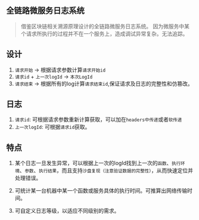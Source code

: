 ## 全链路微服务日志系统
> 借鉴区块链相关溯源原理设计的全链路微服务日志系统。
> 因为微服务中某个请求所执行的过程并不在一个服务上，造成调试异常复杂。无法追踪。

## 设计

1. `请求开始` -> 根据请求参数计算`请求开始id`
2. `请求id` + `上一次logId` -> `本次LogId`
3. `请求结束` -> 根据所有的log计算`请求结束id`,保证请求及日志的完整性和仿篡改。

## 日志

1. `请求id`: 可根据请求参数重新计算获取，可以加在`headers中传递`或者`软传递`
2. `上一次logId`: 可根据`请求id`获取。

## 特点

1. 某个日志一旦发生异常，可以根据上一次的logId找到上一次的`函数`、`执行环境`、`参数`、`执行结果`，而且支持`沙盘复现（注意验证数据的完整性）`，从而快速定位并处理错误。

2. 可统计某一台机器中某一个函数或服务具体的执行时间。可推算出网络传输时间。

3. 可自定义日志等级，以适应不同级别的需求。